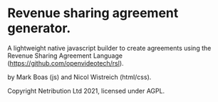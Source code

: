 # Revenue sharing agreement generator.

A lightweight native javascript builder to create agreements using the Revenue Sharing Agreement Language (https://github.com/openvideotech/rsl).

by Mark Boas (js) and Nicol Wistreich (html/css). 

Copyright Netribution Ltd 2021, licensed under AGPL.

